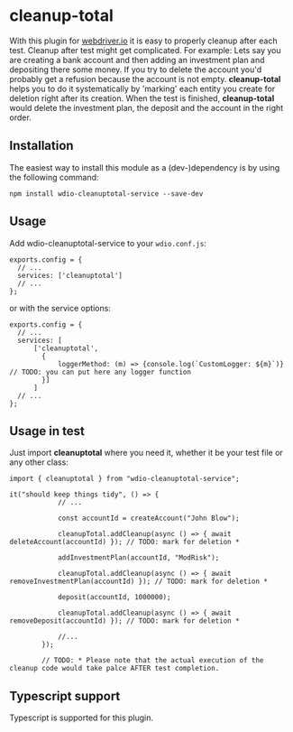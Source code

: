 # cleanup-total

With this plugin for [webdriver.io](https://webdriver.io/) it is easy to properly cleanup after each test.
Cleanup after test might get complicated. For example: Lets say you are creating a bank account and then adding an investment plan and depositing there some money. If you try to delete the account you'd probably get a refusion because the account is not empty. <b>cleanup-total</b> helps you to do it systematically by 'marking' each entity you create for deletion right after its creation. When the test is finished, <b>cleanup-total</b> would delete the investment plan, the deposit and the account in the right order.

<h2>Installation</h2>
The easiest way to install this module as a (dev-)dependency is by using the following command:

```
npm install wdio-cleanuptotal-service --save-dev
```

<h2>Usage</h2>

Add wdio-cleanuptotal-service to your `wdio.conf.js`:

```
exports.config = {
  // ...
  services: ['cleanuptotal']
  // ...
};
```
or with the service options:

```
exports.config = {
  // ...
  services: [
      ['cleanuptotal',
        {
            loggerMethod: (m) => {console.log(`CustomLogger: ${m}`)} // TODO: you can put here any logger function
        }]
      ]
  // ...
};
```

<h2>Usage in test</h2>

Just import <b>cleanuptotal</b> where you need it, whether it be your test file or any other class:

```
import { cleanuptotal } from "wdio-cleanuptotal-service";

it("should keep things tidy", () => {
            // ...

            const accountId = createAccount("John Blow");
            
            cleanupTotal.addCleanup(async () => { await deleteAccount(accountId) }); // TODO: mark for deletion * 

            addInvestmentPlan(accountId, "ModRisk");

            cleanupTotal.addCleanup(async () => { await removeInvestmentPlan(accountId) }); // TODO: mark for deletion *
            
            deposit(accountId, 1000000);

            cleanupTotal.addCleanup(async () => { await removeDeposit(accountId) }); // TODO: mark for deletion *

            //...
        });

        // TODO: * Please note that the actual execution of the cleanup code would take palce AFTER test completion.
```

<h2>Typescript support</h2>

Typescript is supported for this plugin.